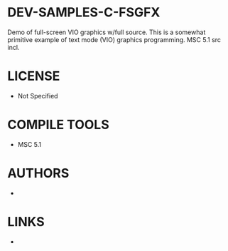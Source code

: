 # DEV-SAMPLES-C-FSGFX
Demo of full-screen VIO graphics w/full source. This is a somewhat primitive example of text mode (VIO) graphics programming. MSC 5.1 src incl.

LICENSE
===============
* Not Specified

COMPILE TOOLS
===============
* MSC 5.1
 
AUTHORS
===============
* 

LINKS
===============
* 
